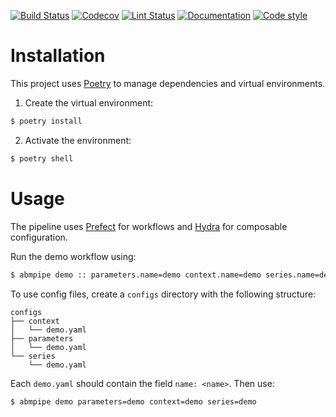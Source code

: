 [![Build Status](https://github.com/allen-cell-animated/cell-abm-pipeline/workflows/build/badge.svg)](https://github.com/allen-cell-animated/cell-abm-pipeline/actions?query=workflow%3Abuild)
[![Codecov](https://img.shields.io/codecov/c/gh/allen-cell-animated/cell-abm-pipeline?token=1S5ZKVET7T)](https://codecov.io/gh/allen-cell-animated/cell-abm-pipeline)
[![Lint Status](https://github.com/allen-cell-animated/cell-abm-pipeline/workflows/lint/badge.svg)](https://github.com/allen-cell-animated/cell-abm-pipeline/actions?query=workflow%3Alint)
[![Documentation](https://github.com/allen-cell-animated/cell-abm-pipeline/workflows/documentation/badge.svg)](https://allen-cell-animated.github.io/cell-abm-pipeline/)
[![Code style](https://img.shields.io/badge/code%20style-black-000000.svg)](https://github.com/psf/black)

# Installation

This project uses [Poetry](https://python-poetry.org/) to manage dependencies and virtual environments.

1. Create the virtual environment:

```bash
$ poetry install
```

2. Activate the environment:

```bash
$ poetry shell
```

# Usage

The pipeline uses [Prefect](https://docs.prefect.io/) for workflows and [Hydra](https://hydra.cc/docs/intro/) for composable configuration.

Run the demo workflow using:

```bash
$ abmpipe demo :: parameters.name=demo context.name=demo series.name=demo
```

To use config files, create a `configs` directory with the following structure:

```
configs
├── context
│   └── demo.yaml
├── parameters
│   └── demo.yaml
└── series
    └── demo.yaml
```

Each `demo.yaml` should contain the field `name: <name>`.
Then use:

```bash
$ abmpipe demo parameters=demo context=demo series=demo
```
